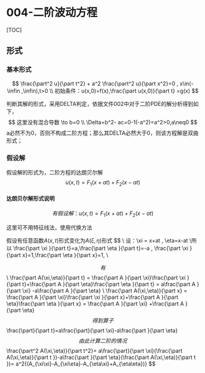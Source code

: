 # 004-二阶波动方程

[TOC]

## 形式

### 基本形式

$$
\frac{\part^2 u}{\part t^2} + a^2 \frac{\part^2 u}{\part x^2}=0 , x\in(-\infin ,\infin),t>0
\\
初始条件：u(x,0)=f(x),\frac{\part u(x,0)}{\part t} =g(x)
$$

判断其解的形式，采用DELTA判定，依据文件002中对于二阶PDE的解分析得到如下，
$$
这里没有混合导数 \to b=0
\\
\Delta=b^2- ac=0-1(-a^2)=a^2>0,a\neq0
$$
a必然不为0，否则不构成二阶方程；那么其DELTA必然大于0，则该方程解是双曲形式；



### 假设解

假设解的形式为，二阶方程的达朗贝尔解
$$
u(x,t)=F_1(x+at)+F_2(x-at)
$$

#### 达朗贝尔解形式说明

$$
有假设解：u(x,t)=F_1(x+at)+F_2(x-at)
$$

这里可不用特征线法，使用代换方法

假设有任意函数$A(x,t)$形式变化为$A(\xi,\eta)$形式
$$
\\
设：\xi = x+at , \eta=x-at 
\\所以
\frac{\part \xi }{\part t}=a,\frac{\part \eta }{\part t}=-a 
,
\frac{\part \xi }{\part x}=1,\frac{\part \eta }{\part x}=1,
\\ 
$$
有
$$
\\
\frac{\part A(\xi,\eta)}{\part t} = 
\frac{\part A }{\part \xi}\frac{\part \xi }{\part t}+\frac{\part A }{\part \eta}\frac{\part \eta }{\part t} =
a\frac{\part A }{\part \xi} -a\frac{\part A }{\part \eta} 
\\
\frac{\part A(\xi,\eta)}{\part x} = 
\frac{\part A }{\part \xi}\frac{\part \xi }{\part x}+\frac{\part A }{\part \eta}\frac{\part \eta }{\part x} =
 \frac{\part A }{\part \xi} +\frac{\part A }{\part \eta}
$$
得到算子
$$
\frac{\part}{\part t}=a\frac{\part}{\part  \xi}-a\frac{\part }{\part \eta}
$$
由此计算二阶的情况
$$
\frac{\part^2 A(\xi,\eta)}{\part t^2}=
a\frac{\part}{\part  \xi}(\frac{\part  A(\xi,\eta)}{\part t })-a\frac{\part }{\part \eta}(\frac{\part  A(\xi,\eta)}{\part t })=
a^2{(A_{\xi\xi}-A_{\xi\eta}-A_{\eta\xi}+A_{\eta\eta})}
$$




























